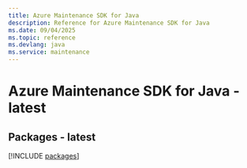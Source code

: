 ```yaml
---
title: Azure Maintenance SDK for Java
description: Reference for Azure Maintenance SDK for Java
ms.date: 09/04/2025
ms.topic: reference
ms.devlang: java
ms.service: maintenance
---
```

# Azure Maintenance SDK for Java - latest
## Packages - latest
[!INCLUDE [packages](maintenance-index.md)]